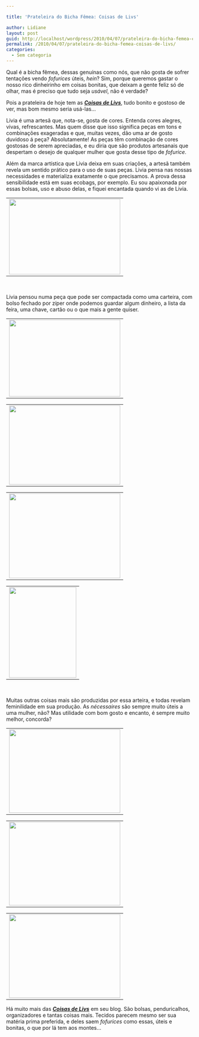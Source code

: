 ```yaml
---

title: 'Prateleira do Bicha Fêmea: Coisas de Livs'

author: Lidiane
layout: post
guid: http://localhost/wordpress/2010/04/07/prateleira-do-bicha-femea-coisas-de-livs/
permalink: /2010/04/07/prateleira-do-bicha-femea-coisas-de-livs/
categories:
  - Sem categoria
---
```

Qual é a bicha fêmea, dessas genuínas como nós, que não gosta de sofrer tentações vendo _fofurices_ úteis, _hein_? Sim, porque queremos gastar o nosso rico dinheirinho em coisas bonitas, que deixam a gente feliz só de olhar, mas é preciso que tudo seja _usável_, não é verdade?

Pois a prateleira de hoje tem as **_<a href="http://coisasdelivs.blogspot.com/" target="_blank">Coisas de Livs</a>_**, tudo bonito e gostoso de ver, mas bom mesmo seria usá-las…

<!--more-->

Livia é uma artesã que, nota-se, gosta de cores. Entenda cores alegres, vivas, refrescantes. Mas quem disse que isso significa peças em tons e combinações exageradas e que, muitas vezes, dão uma ar de gosto duvidoso á peça? Absolutamente! As peças têm combinação de cores gostosas de serem apreciadas, e eu diria que são produtos artesanais que despertam o desejo de qualquer mulher que gosta desse tipo de _fofurice_.

Além da marca artística que Livia deixa em suas criações, a artesã também revela um sentido prático para o uso de suas peças. Livia pensa nas nossas necessidades e materializa exatamente o que precisamos. A prova dessa sensibilidade está em suas ecobags, por exemplo. Eu sou apaixonada por essas bolsas, uso e abuso delas, e fiquei encantada quando vi as de Livia.

<table align="center">
  <tr>
    <td>
      <a href="http://www.trololodemulher.com.br/blog/wp-content/uploads/2010/02/ecobags1.jpg"><img class="aligncenter size-medium wp-image-4344" title="ecobags" src="http://www.trololodemulher.com.br/blog/wp-content/uploads/2010/02/ecobags1-300x203.jpg" alt="" width="300" height="203" /></a>
    </td>
  </tr>
</table>

 

Livia pensou numa peça que pode ser compactada como uma carteira, com bolso fechado por zíper onde podemos guardar algum dinheiro, a lista da feira, uma chave, cartão ou o que mais a gente quiser.

<table align="center">
  <tr>
    <td>
      <a href="http://www.trololodemulher.com.br/blog/wp-content/uploads/2010/02/ecobag-frente.jpg"><img class="aligncenter size-medium wp-image-4342" title="ecobag frente" src="http://www.trololodemulher.com.br/blog/wp-content/uploads/2010/02/ecobag-frente-300x207.jpg" alt="" width="300" height="207" /></a>
    </td>
  </tr>
</table>

<table align="center">
  <tr>
    <td>
      <a href="http://www.trololodemulher.com.br/blog/wp-content/uploads/2010/02/ecobag-blso-ziper.jpg"><img class="aligncenter size-medium wp-image-4341" title="ecobag blso ziper" src="http://www.trololodemulher.com.br/blog/wp-content/uploads/2010/02/ecobag-blso-ziper-300x213.jpg" alt="" width="300" height="213" /></a>
    </td>
  </tr>
</table>

<table align="center">
  <tr>
    <td>
      <a href="http://www.trololodemulher.com.br/blog/wp-content/uploads/2010/02/ecobag-ziper-abero.jpg"><img class="aligncenter size-medium wp-image-4343" title="ecobag zíper abero" src="http://www.trololodemulher.com.br/blog/wp-content/uploads/2010/02/ecobag-ziper-abero-300x228.jpg" alt="" width="300" height="228" /></a>
    </td>
  </tr>
</table>

<table align="center">
  <tr>
    <td>
      <a href="http://www.trololodemulher.com.br/blog/wp-content/uploads/2010/02/ecobag-aberta.jpg"><img class="aligncenter size-full wp-image-4340" title="ecobag aberta" src="http://www.trololodemulher.com.br/blog/wp-content/uploads/2010/02/ecobag-aberta.jpg" alt="" width="181" height="244" /></a>
    </td>
  </tr>
</table>

 

Muitas outras coisas mais são produzidas por essa arteira, e todas revelam feminilidade em sua produção. As _nécessaires_ são sempre muito úteis a uma mulher, não? Mas utilidade com bom gosto e encanto, é sempre muito melhor, concorda?

<table align="center">
  <tr>
    <td>
      <a href="http://www.trololodemulher.com.br/blog/wp-content/uploads/2010/02/necessaires.jpg"><img class="aligncenter size-medium wp-image-4347" title="nécessaires" src="http://www.trololodemulher.com.br/blog/wp-content/uploads/2010/02/necessaires-300x225.jpg" alt="" width="300" height="225" /></a>
    </td>
  </tr>
</table>

<table align="center">
  <tr>
    <td>
      <a href="http://www.trololodemulher.com.br/blog/wp-content/uploads/2010/02/necessaire-conjunto.jpg"><img class="aligncenter size-medium wp-image-4346" title="nécessaire conjunto" src="http://www.trololodemulher.com.br/blog/wp-content/uploads/2010/02/necessaire-conjunto-300x225.jpg" alt="" width="300" height="225" /></a>
    </td>
  </tr>
</table>

<table align="center">
  <tr>
    <td>
      <a href="http://www.trololodemulher.com.br/blog/wp-content/uploads/2010/02/necessaire-com-penduricalho.jpg"><img class="aligncenter size-medium wp-image-4345" title="nécessaire com penduricalho" src="http://www.trololodemulher.com.br/blog/wp-content/uploads/2010/02/necessaire-com-penduricalho-300x225.jpg" alt="" width="300" height="225" /></a>
    </td>
  </tr>
</table>

Há muito mais das **_<a href="http://coisasdelivs.blogspot.com/" target="_blank">Coisas de Livs</a>_** em seu blog. São bolsas, penduricalhos, organizadores e tantas coisas mais. Tecidos parecem mesmo ser sua matéria prima preferida, e deles saem _fofurices_ como essas, úteis e bonitas, o que por lá tem aos montes…